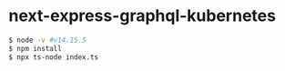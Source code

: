 # next-express-graphql-kubernetes
```bash
$ node -v #v14.15.5
$ npm install
$ npx ts-node index.ts
```